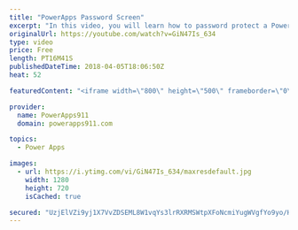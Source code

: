 ```yaml
---
title: "PowerApps Password Screen"
excerpt: "In this video, you will learn how to password protect a PowerApps screen and to make it more fun you will also learn how to send them to timeout if they try unsuccessfully more than 3 times. Lots of fun.   Video on conditional formatting and PopUps https://www.youtube.com/watch?v=IvapIsBbM-U  Video on"
originalUrl: https://youtube.com/watch?v=GiN47Is_634
type: video
price: Free
length: PT16M41S
publishedDateTime: 2018-04-05T18:06:50Z
heat: 52

featuredContent: "<iframe width=\"800\" height=\"500\" frameborder=\"0\" src=\"https://www.youtube.com/embed/GiN47Is_634\" allow=\"accelerometer; autoplay; encrypted-media; gyroscope; picture-in-picture\" allowfullscreen></iframe>"

provider:
  name: PowerApps911
  domain: powerapps911.com

topics:
  - Power Apps

images:
  - url: https://i.ytimg.com/vi/GiN47Is_634/maxresdefault.jpg
    width: 1280
    height: 720
    isCached: true

secured: "UzjElVZi9yj1X7VvZDSEML8W1vqYs3lrRXRMSWtpXFoNcmiYugWVgfYo9yo/HDl+kgY7xxyufwbSdyffRdbIs6pDVpIp057eGzHWJ6/VM6KNK2sOfTT1qsNVLZp6gBNtH5Po0Kaes95KqRmyRnviUqxAHm3eF6gjk9KGbmTJHRsoJ21HOgwtFdgiETLo9w2Tu1WVOggyXFQUbuHo8kpA88J/Cli2L6KwsJaTS7eyLYHDKX7vNQMEDnHqShTcQWOZYkxJoP2GVQnIoLKPk/XGgY3207P1KyBbTnjj5/DeGrx3wkNQdpVGcZsmMS8Vm4276+5dWZlMyRMFZQg6uPjGeqEYH7KvTWD3YJuBjGLlC8CirYdbyNb/nT5wcAQUVWB4t3vjLPalWjxEQSO7BT1s9IDyCGqIMaFrExEwY+AX868=;3g6S6bE6OwiM5+NMuYyqdQ=="
---
```


